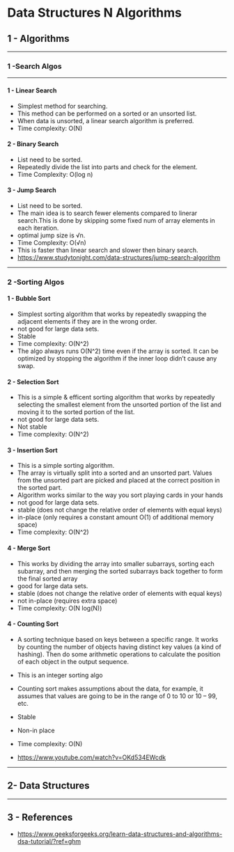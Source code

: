 # Data Structures N Algorithms

## 1 - Algorithms

---

### 1 -Search Algos

---

#### 1 - Linear Search

- Simplest method for searching.
- This method can be performed on a sorted or an unsorted list.
- When data is unsorted, a linear search algorithm is preferred.
- Time complexity: O(N)

#### 2 - Binary Search

- List need to be sorted.
- Repeatedly divide the list into parts and check for the element.
- Time Complexity: O(log n)

#### 3 - Jump Search

- List need to be sorted.
- The main idea is to search fewer elements compared to linerar search.This is done by skipping some fixed num of array elements in each iteration.
- optimal jump size is √n.
- Time Complexity: O(√n)
- This is faster than linear search and slower then binary search.
- https://www.studytonight.com/data-structures/jump-search-algorithm

---

### 2 -Sorting Algos

#### 1 - Bubble Sort

- Simplest sorting algorithm that works by repeatedly swapping the adjacent elements if they are in the wrong order.
- not good for large data sets.
- Stable
- Time complexity: O(N^2)
- The algo always runs O(N^2) time even if the array is sorted. It can be optimized by stopping the algorithm if the inner loop didn’t cause any swap.

#### 2 - Selection Sort

- This is a simple & efficent sorting algorithm that works by repeatedly selecting the smallest element from the unsorted portion of the list and moving it to the sorted portion of the list.
- not good for large data sets.
- Not stable
- Time complexity: O(N^2)

#### 3 - Insertion Sort

- This is a simple sorting algorithm.
- The array is virtually split into a sorted and an unsorted part. Values from the unsorted part are picked and placed at the correct position in the sorted part.
- Algorithm works similar to the way you sort playing cards in your hands
- not good for large data sets.
- stable (does not change the relative order of elements with equal keys)
- in-place (only requires a constant amount O(1) of additional memory space)
- Time complexity: O(N^2)

#### 4 - Merge Sort

- This works by dividing the array into smaller subarrays, sorting each subarray, and then merging the sorted subarrays back together to form the final sorted array
- good for large data sets.
- stable (does not change the relative order of elements with equal keys)
- not in-place (requires extra space)
- Time complexity: O(N log(N))

#### 4 - Counting Sort

- A sorting technique based on keys between a specific range. It works by counting the number of objects having distinct key values (a kind of hashing). Then do some arithmetic operations to calculate the position of each object in the output sequence.
- This is an integer sorting algo
- Counting sort makes assumptions about the data, for example, it assumes that values are going to be in the range of 0 to 10 or 10 – 99, etc.
- Stable
- Non-in place
- Time complexity: O(N)

- https://www.youtube.com/watch?v=OKd534EWcdk

---

## 2- Data Structures

---

## 3 - References

- https://www.geeksforgeeks.org/learn-data-structures-and-algorithms-dsa-tutorial/?ref=ghm
